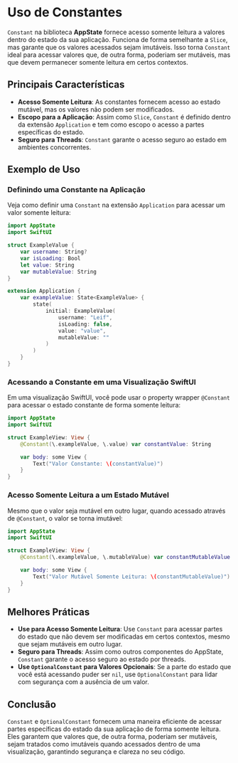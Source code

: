 # Uso de Constantes

`Constant` na biblioteca **AppState** fornece acesso somente leitura a valores dentro do estado da sua aplicação. Funciona de forma semelhante a `Slice`, mas garante que os valores acessados sejam imutáveis. Isso torna `Constant` ideal para acessar valores que, de outra forma, poderiam ser mutáveis, mas que devem permanecer somente leitura em certos contextos.

## Principais Características

- **Acesso Somente Leitura**: As constantes fornecem acesso ao estado mutável, mas os valores não podem ser modificados.
- **Escopo para a Aplicação**: Assim como `Slice`, `Constant` é definido dentro da extensão `Application` e tem como escopo o acesso a partes específicas do estado.
- **Seguro para Threads**: `Constant` garante o acesso seguro ao estado em ambientes concorrentes.

## Exemplo de Uso

### Definindo uma Constante na Aplicação

Veja como definir uma `Constant` na extensão `Application` para acessar um valor somente leitura:

```swift
import AppState
import SwiftUI

struct ExampleValue {
    var username: String?
    var isLoading: Bool
    let value: String
    var mutableValue: String
}

extension Application {
    var exampleValue: State<ExampleValue> {
        state(
            initial: ExampleValue(
                username: "Leif",
                isLoading: false,
                value: "value",
                mutableValue: ""
            )
        )
    }
}
```

### Acessando a Constante em uma Visualização SwiftUI

Em uma visualização SwiftUI, você pode usar o property wrapper `@Constant` para acessar o estado constante de forma somente leitura:

```swift
import AppState
import SwiftUI

struct ExampleView: View {
    @Constant(\.exampleValue, \.value) var constantValue: String

    var body: some View {
        Text("Valor Constante: \(constantValue)")
    }
}
```

### Acesso Somente Leitura a um Estado Mutável

Mesmo que o valor seja mutável em outro lugar, quando acessado através de `@Constant`, o valor se torna imutável:

```swift
import AppState
import SwiftUI

struct ExampleView: View {
    @Constant(\.exampleValue, \.mutableValue) var constantMutableValue: String

    var body: some View {
        Text("Valor Mutável Somente Leitura: \(constantMutableValue)")
    }
}
```

## Melhores Práticas

- **Use para Acesso Somente Leitura**: Use `Constant` para acessar partes do estado que não devem ser modificadas em certos contextos, mesmo que sejam mutáveis em outro lugar.
- **Seguro para Threads**: Assim como outros componentes do AppState, `Constant` garante o acesso seguro ao estado por threads.
- **Use `OptionalConstant` para Valores Opcionais**: Se a parte do estado que você está acessando puder ser `nil`, use `OptionalConstant` para lidar com segurança com a ausência de um valor.

## Conclusão

`Constant` e `OptionalConstant` fornecem uma maneira eficiente de acessar partes específicas do estado da sua aplicação de forma somente leitura. Eles garantem que valores que, de outra forma, poderiam ser mutáveis, sejam tratados como imutáveis quando acessados dentro de uma visualização, garantindo segurança e clareza no seu código.

